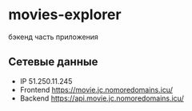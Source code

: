 # movies-explorer
бэкенд часть приложения

## Сетевые данные
* IP 51.250.11.245
* Frontend https://movie.jc.nomoredomains.icu/
* Backend https://api.movie.jc.nomoredomains.icu/
